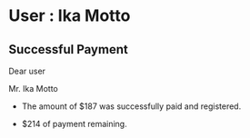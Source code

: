 User : Ika Motto
=============

Successful Payment
---------------------

Dear user

Mr. Ika Motto

* The amount of $187 was successfully paid and registered.

* $214 of payment remaining.
  # 

